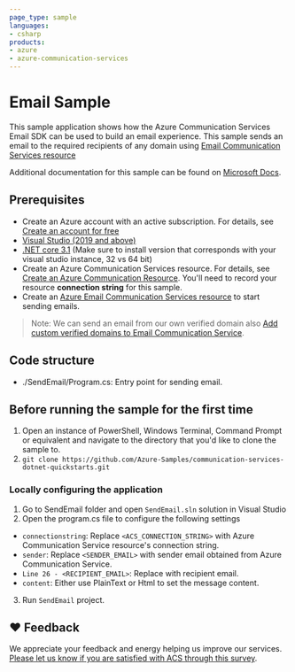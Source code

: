 ```yaml
---
page_type: sample
languages:
- csharp
products:
- azure
- azure-communication-services
---
```


# Email Sample

This sample application shows how the Azure Communication Services Email SDK can be used to build an email experience. This sample sends an email to the required recipients of any domain using [Email Communication Services resource](https://docs.microsoft.com/en-us/azure/communication-services/quickstarts/email/create-email-communication-resource)

Additional documentation for this sample can be found on [Microsoft Docs](https://docs.microsoft.com/en-us/azure/communication-services/concepts/email/email-overview).

## Prerequisites

- Create an Azure account with an active subscription. For details, see [Create an account for free](https://azure.microsoft.com/free/)
- [Visual Studio (2019 and above)](https://visualstudio.microsoft.com/vs/)
- [.NET core 3.1](https://dotnet.microsoft.com/en-us/download/dotnet/3.1) (Make sure to install version that corresponds with your visual studio instance, 32 vs 64 bit)
- Create an Azure Communication Services resource. For details, see [Create an Azure Communication Resource](https://docs.microsoft.com/azure/communication-services/quickstarts/create-communication-resource). You'll need to record your resource **connection string** for this sample.
- Create an [Azure Email Communication Services resource](https://docs.microsoft.com/en-us/azure/communication-services/quickstarts/email/create-email-communication-resource) to start sending emails.

> Note: We can send an email from our own verified domain also [Add custom verified domains to Email Communication Service](https://docs.microsoft.com/en-us/azure/communication-services/quickstarts/email/add-custom-verified-domains).

## Code structure

- ./SendEmail/Program.cs: Entry point for sending email.

## Before running the sample for the first time

1. Open an instance of PowerShell, Windows Terminal, Command Prompt or equivalent and navigate to the directory that you'd like to clone the sample to.
2. `git clone https://github.com/Azure-Samples/communication-services-dotnet-quickstarts.git`


### Locally configuring the application

1. Go to SendEmail folder and open `SendEmail.sln` solution in Visual Studio
2. Open the program.cs file to configure the following settings
  - `connectionstring`: Replace `<ACS_CONNECTION_STRING>` with Azure Communication Service resource's connection string.
  - `sender`: Replace `<SENDER_EMAIL>` with sender email obtained from Azure Communication Service.
  - `Line 26 - <RECIPIENT_EMAIL>`: Replace with recipient email.
  - `content`: Either use PlainText or Html to set the message content.
3. Run `SendEmail` project.


## ❤️ Feedback
We appreciate your feedback and energy helping us improve our services. [Please let us know if you are satisfied with ACS through this survey](https://microsoft.qualtrics.com/jfe/form/SV_5dtYL81xwHnUVue).
